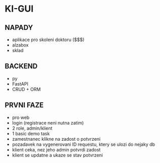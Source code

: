 # KI-GUI

## NAPADY
- aplikace pro skoleni doktoru ($$$)
- alzabox
- sklad
  
## BACKEND
- py
- FastAPI
- CRUD + ORM

## PRVNI FAZE
- pro web
- login (registrace neni nutna zatim)
- 2 role, admin/klient
- 1 basic demo task
- zamestnanec klikne na zadost o potvrzeni
- pozadavek na vygenerovani ID requestu, ktery se ulozi do nejaky db
- klient ceka, nez jeho admin potvrdi zadost
- klient se updatne a ukaze se stav potvrzeni